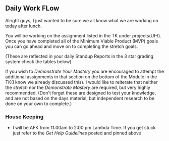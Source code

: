## Daily Work FLow


Alright guys, I just wanted to be sure we all know what we are working on today after lunch. 

You will be working on the assignment listed in the TK under projects(UI-I). Once you have completed all of the 
Minimum Viable Product (MVP) goals you can go ahead and move on to completing the stretch goals. 

(These are reflected in your daily Standup Reports in the 3 star grading system check the tables below)


If you wish to _Demonstrate Your Mastery_ you are encouraged to attempt the additional assignments in that section on the bottom 
of the Module in the TK(I know we already discussed this). I would like to reiterate that neither the _stretch_ nor the 
_Demonstrate Mastery_ are required, but very highly recommended. (Don't forget these are designed to test your knowledge, 
and are not based on the days material, but independent research to be done on your own to complete.)


### **House Keeping**  


* I will be AFK from 11:00am to 2:00 pm Lambda Time. If you get stuck just refer to the *Get Help Guidelines* posted and pinned above



